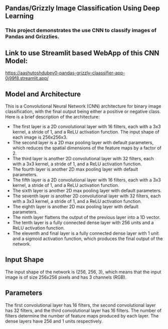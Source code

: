 ## Pandas/Grizzly Image Classification Using Deep Learning

### This project demonstrates the use CNN to classify images of Pandas and Grizzlies.

## Link to use Streamlit based WebApp of this CNN Model:
https://aashutoshdubey0-pandas-grizzly-claassifier-app-0j99f8.streamlit.app/


## Model and Architecture
This is a Convolutional Neural Network (CNN) architecture for binary image classification, with the final output being either a positive or negative class. Here is a brief description of the architecture:

- The first layer is a 2D convolutional layer with 16 filters, each with a 3x3 kernel, a stride of 1, and a ReLU activation function. The input shape of each image is 256x256x3.
- The second layer is a 2D max pooling layer with default parameters, which reduces the spatial dimensions of the feature maps by a factor of 2.
- The third layer is another 2D convolutional layer with 32 filters, each with a 3x3 kernel, a stride of 1, and a ReLU activation function.
- The fourth layer is another 2D max pooling layer with default parameters.
- The fifth layer is a 2D convolutional layer with 16 filters, each with a 3x3 kernel, a stride of 1, and a ReLU activation function.
- The sixth layer is another 2D max pooling layer with default parameters.
- The seventh layer is another 2D convolutional layer with 32 filters, each with a 3x3 kernel, a stride of 1, and a ReLU activation function.
- The eighth layer is another 2D max pooling layer with default parameters.
- The ninth layer flattens the output of the previous layer into a 1D vector.
- The tenth layer is a fully connected dense layer with 256 units and a ReLU activation function.
- The eleventh and final layer is a fully connected dense layer with 1 unit and a sigmoid activation function, which produces the final output of the network.

## Input Shape
The input shape of the network is (256, 256, 3), which means that the input image is of size 256x256 pixels and has 3 channels (RGB).

## Parameters
The first convolutional layer has 16 filters, the second convolutional layer has 32 filters, and the third convolutional layer has 16 filters. The number of filters determine the number of feature maps produced by each layer. The dense layers have 256 and 1 units respectively.
